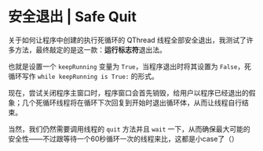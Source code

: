 # 安全退出 | Safe Quit

关于如何让程序中创建的执行死循环的 QThread 线程全部安全退出，我测试了许多方法，最终敲定的是这一款：**运行标志符**退出法。

也就是设置一个 `keepRunning` 变量为 `True`，当程序退出时将其设置为 `False`，死循环写作 `while keepRunning is True:` 的形式。

现在，尝试关闭程序主窗口时，程序窗口会首先销毁，给用户以程序已经退出的假象；几个死循环线程将在循环下次回复到开始时退出循环体，从而让线程自行结束。

当然，我们仍然需要调用线程的 `quit` 方法并且 `wait` 一下，从而确保最大可能的安全性——不过跟等待一个60秒循环一次的线程来比，这都是小case了（）

